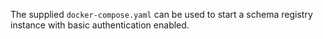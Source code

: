 The supplied `docker-compose.yaml` can be used to start a schema registry instance
with basic authentication enabled.
